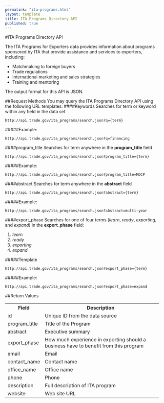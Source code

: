 ```yaml
---
permalink: "ita-programs.html"
layout: template
title: ITA Programs Directory API
published: true
---
```


#ITA Programs Directory API

The ITA Programs for Exporters data provides information about programs sponsored by ITA that provide assistance and services to exporters, including:

* Matchmaking to foreign buyers
* Trade regulations
* International marketing and sales strategies
* Training and mentoring

The output format for this API is JSON.

##Request Methods
You may query the ITA Programs Directory API using the following URL templates:
####Keywords
Searches for term or keyword within any field in the data set

    http://api.trade.gov/ita_programs/search.json?q={term}

#####Example:

    http://api.trade.gov/ita_programs/search.json?q=financing

####program_title
Searches for term anywhere in the **program_title** field

    http://api.trade.gov/ita_programs/search.json?program_title={term}

#####Example:

    http://api.trade.gov/ita_programs/search.json?program_title=MDCP

####abstract
Searches for term anywhere in the **abstract** field

    http://api.trade.gov/ita_programs/search.json?abstract={term}

#####Example:

    http://api.trade.gov/ita_programs/search.json?abstract=multi-year

####export_phase
Searches for one of four terms (_learn_, _ready_, _exporting_, and _expand_) in the **export_phase** field:

1. _learn_
2. _ready_
3. _exporting_
4. _expand_

#####Template

    http://api.trade.gov/ita_programs/search.json?export_phase={term}

#####Example:

    http://api.trade.gov/ita_programs/search.json?export_phase=expand


##Return Values
<table border="0">
<tr>
<th>Field</th>
<th>Description</th>
</tr>

<tr>
<td>id</td>
<td>Unique ID from the data source</td>
</tr>

<tr>
<td>program_title</td>
<td>Title of the Program</td>
</tr>

<tr>
<td>abstract</td>
<td>Executive summary</td>
</tr>

<tr>
<td>export_phase</td>
<td>How much experience in exporting should a business have to benefit from this program</td>
</tr>

<tr>
<td>email</td>
<td>Email</td>
</tr>

<tr>
<td>contact_name</td>
<td>Contact name</td>
</tr>

<tr>
<td>office_name</td>
<td>Office name</td>
</tr>

<tr>
<td>phone</td>
<td>Phone</td>
</tr>

<tr>
<td>description</td>
<td>Full description of ITA program</td>
</tr>

<tr>
<td>website</td>
<td>Web site URL</td>
</tr>

</table>